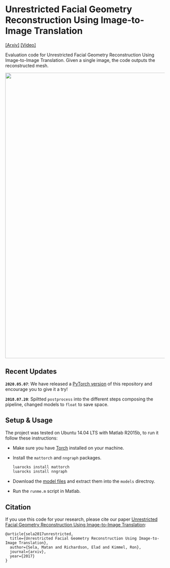 # Unrestricted Facial Geometry Reconstruction Using Image-to-Image Translation
[[Arxiv]](https://arxiv.org/pdf/1703.10131.pdf) [[Video]](https://www.youtube.com/watch?v=6lUdSVcBB-k)

Evaluation code for Unrestricted Facial Geometry Reconstruction Using Image-to-Image Translation. Given a single image, the code outputs the reconstructed mesh.

<img src="imgs/teaser.png" width="900px"/>

## Recent Updates
**`2020.05.07`**: We have released a [PyTorch version](https://github.com/eladrich/pix2vertex.pytorch) of this repository and encourage you to give it a try!

**`2018.07.20`**: Spiltted `postprocess` into the different steps composing the pipeline, changed models to `float` to save space.

## Setup & Usage
The project was tested on Ubuntu 14.04 LTS with Matlab R2015b, to run it follow these instructions:
- Make sure you have <a href="http://torch.ch/docs/getting-started.html">Torch</a> installed on your machine.
- Install the ```mattorch``` and ```nngraph``` packages.

  ```bash
  luarocks install mattorch    
  luarocks install nngraph
  ```
- Download the <a href="https://drive.google.com/file/d/1JZLKxqggY1I4ggtx7TFWp_mP-KGywkVK/view">model files</a> and extract them into the ```models``` directroy.

- Run the ```runme.m``` script in Matlab.

## Citation
If you use this code for your research, please cite our paper <a href="https://arxiv.org/pdf/1703.10131.pdf">Unrestricted Facial Geometry Reconstruction Using Image-to-Image Translation</a>:

```
@article{sela2017unrestricted,
  title={Unrestricted Facial Geometry Reconstruction Using Image-to-Image Translation},
  author={Sela, Matan and Richardson, Elad and Kimmel, Ron},
  journal={arxiv},
  year={2017}
}
```
